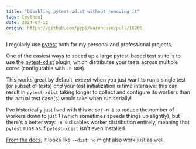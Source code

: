 ```yaml
---
title: "Disabling pytest-xdist without removing it"
tags: [python]
date: 2024-07-12
origin: https://github.com/pypi/warehouse/pull/16206
---
```


I regularly use [pytest] both for my personal and professional projects.

One of the easiest ways to speed up a large pytest-based test suite is
to use the [pytest-xdist] plugin, which distributes your tests across
multiple cores (configurable with `-n NUM`).

This works great by default, *except* when you just want to run a single
test (or subset of tests) *and* your test initialization is time intensive:
this can result in `pytest-xdist` taking longer to collect and configure
its workers than the actual test case(s) would take when run serially!

I've historically just lived with this or set `-n 1` to reduce
the number of workers down to just 1 (which sometimes speeds things
up slightly), but there's a better way: `-n 0` disables worker distribution
entirely, meaning that `pytest` runs as if `pytest-xdist` isn't even installed.

[From the docs], it looks like `--dist no` might also work just as well.

[pytest]: https://docs.pytest.org/en/stable/

[pytest-xdist]: https://pytest-xdist.readthedocs.io/en/stable/

[From the docs]: https://pytest-xdist.readthedocs.io/en/stable/distribution.html#running-tests-across-multiple-cpus
